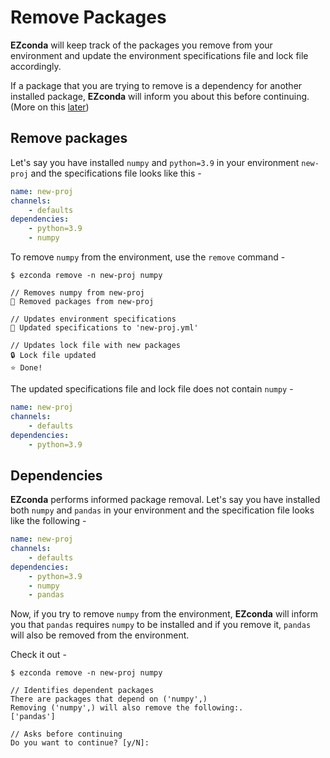 # Remove Packages

**EZconda** will keep track of the packages you remove from your environment and update the environment specifications file and lock file accordingly.

If a package that you are trying to remove is a dependency for another installed package, **EZconda** will inform you about this before continuing. (More on this [later](#dependencies))

## Remove packages

Let's say you have installed `numpy` and `python=3.9` in your environment `new-proj` and the specifications file looks like this -

```YAML title="new-proj.yml"
name: new-proj
channels:
    - defaults
dependencies:
    - python=3.9
    - numpy
```

To remove `numpy` from the environment, use the `remove` command -

<div class="termy">

```console
$ ezconda remove -n new-proj numpy

// Removes numpy from new-proj
🚀 Removed packages from new-proj
 
// Updates environment specifications
💾 Updated specifications to 'new-proj.yml'

// Updates lock file with new packages
🔒 Lock file updated
⭐ Done!
```
</div>

The updated specifications file and lock file does not contain `numpy` - 

```YAML title="new-proj.yml"
name: new-proj
channels:
    - defaults
dependencies:
    - python=3.9
```

## Dependencies

**EZconda** performs informed package removal. Let's say you have installed both `numpy` and `pandas` in your environment and the specification file looks like the following - 

```YAML title="new-proj.yml" hl_lines="6 7"
name: new-proj
channels:
    - defaults
dependencies:
    - python=3.9
    - numpy
    - pandas
```

Now, if you try to remove `numpy` from the environment, **EZconda** will inform you that `pandas` requires `numpy` to be installed and if you remove it, `pandas` will also be removed from the environment.

Check it out - 

<div class="termy">

```console
$ ezconda remove -n new-proj numpy

// Identifies dependent packages
There are packages that depend on ('numpy',)
Removing ('numpy',) will also remove the following:.
['pandas']

// Asks before continuing
Do you want to continue? [y/N]: 
```
</div>